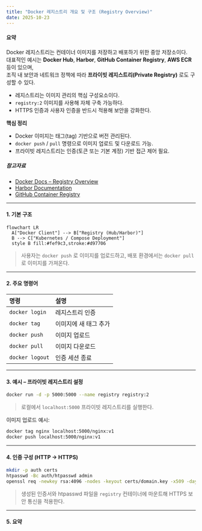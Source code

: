```yaml
---
title: "Docker 레지스트리 개요 및 구조 (Registry Overview)"
date: 2025-10-23
---
```


#### 요약  
Docker 레지스트리는 컨테이너 이미지를 저장하고 배포하기 위한 중앙 저장소이다.  
대표적인 예시는 **Docker Hub**, **Harbor**, **GitHub Container Registry**, **AWS ECR** 등이 있으며,  
조직 내 보안과 네트워크 정책에 따라 **프라이빗 레지스트리(Private Registry)** 로도 구성할 수 있다.  

* 레지스트리는 이미지 관리의 핵심 구성요소이다.
* `registry:2` 이미지를 사용해 자체 구축 가능하다.
* HTTPS 인증과 사용자 인증을 반드시 적용해 보안을 강화한다.

**핵심 정리**
- Docker 이미지는 태그(tag) 기반으로 버전 관리된다.  
- `docker push` / `pull` 명령으로 이미지 업로드 및 다운로드 가능.  
- 프라이빗 레지스트리는 인증(토큰 또는 기본 계정) 기반 접근 제어 필요.  

##### 참고자료
- [Docker Docs – Registry Overview](https://docs.docker.com/registry/)
- [Harbor Documentation](https://goharbor.io/docs/)
- [GitHub Container Registry](https://docs.github.com/packages/working-with-a-github-packages-registry)

---

#### 1. 기본 구조

```mermaid
flowchart LR
  A["Docker Client"] --> B["Registry (Hub/Harbor)"]
  B --> C["Kubernetes / Compose Deployment"]
  style B fill:#fef9c3,stroke:#d97706
````

> 사용자는 `docker push` 로 이미지를 업로드하고,
> 배포 환경에서는 `docker pull` 로 이미지를 가져온다.

---

#### 2. 주요 명령어

| 명령              | 설명           |
| :-------------- | :----------- |
| `docker login`  | 레지스트리 인증     |
| `docker tag`    | 이미지에 새 태그 추가 |
| `docker push`   | 이미지 업로드      |
| `docker pull`   | 이미지 다운로드     |
| `docker logout` | 인증 세션 종료     |

---

#### 3. 예시 – 프라이빗 레지스트리 설정

```bash
docker run -d -p 5000:5000 --name registry registry:2
```

> 로컬에서 `localhost:5000` 프라이빗 레지스트리를 실행한다.

이미지 업로드 예시:

```bash
docker tag nginx localhost:5000/nginx:v1
docker push localhost:5000/nginx:v1
```

---

#### 4. 인증 구성 (HTTP → HTTPS)

```bash
mkdir -p auth certs
htpasswd -Bc auth/htpasswd admin
openssl req -newkey rsa:4096 -nodes -keyout certs/domain.key -x509 -days 365 -out certs/domain.crt
```

> 생성된 인증서와 htpasswd 파일을 `registry` 컨테이너에 마운트해 HTTPS 보안 통신을 적용한다.

---

#### 5. 요약

